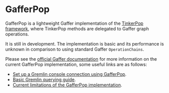 # GafferPop

GafferPop is a lightweight Gaffer implementation of the
[TinkerPop framework](https://tinkerpop.apache.org/), where TinkerPop methods
are delegated to Gaffer graph operations.

It is still in development. The implementation is basic and its performance is
unknown in comparison to using standard Gaffer `OperationChains`.

Please see the [official Gaffer documentation](https://gchq.github.io/gaffer-doc/latest/)
for more information on the current GafferPop implementation, some useful links are as follows:

- [Set up a Gremlin console connection using GafferPop](https://gchq.github.io/gaffer-doc/latest/administration-guide/gaffer-deployment/gremlin/).
- [Basic Gremlin querying guide](https://gchq.github.io/gaffer-doc/latest/user-guide/query/gremlin/gremlin/).
- [Current limitations of the GafferPop implementation](https://gchq.github.io/gaffer-doc/latest/user-guide/query/gremlin/gremlin-limits/).
